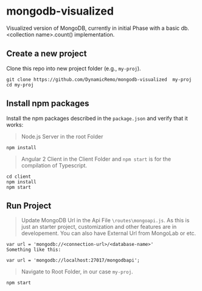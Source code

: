 # mongodb-visualized
Visualized version of MongoDB, currently in initial Phase with a basic db.&lt;collection name>.count() implementation.

## Create a new project 

Clone this repo into new project folder (e.g., `my-proj`).
```shell
git clone https://github.com/DynamicRemo/mongodb-visualized  my-proj
cd my-proj
```

## Install npm packages

Install the npm packages described in the `package.json` and verify that it works:

> Node.js Server in the root Folder

```shell
npm install
```

> Angular 2 Client in the Client Folder and `npm start` is for the compilation of Typescript.

```shell
cd client
npm install
npm start
```

## Run Project
> Update MongoDB Url in the Api File `\routes\mongoapi.js`.
As this is just an starter project, customization and other features are in developement.
You can also have External Url from MongoLab or etc.

```shell
var url = 'mongodb://<connection-url>/<database-name>'
Something like this:

var url = 'mongodb://localhost:27017/mongodbapi';
```


> Navigate to Root Folder, in our case `my-proj`.

```shell
npm start
```
